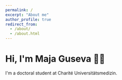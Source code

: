 ```yaml
---
permalink: /
excerpt: "About me"
author_profile: true
redirect_from: 
  - /about/
  - /about.html
---
```



# Hi, I'm Maja Guseva 👋🏻
I'm a doctoral student at Charité Universitätsmedizin.
